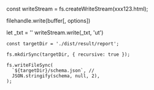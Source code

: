 const writeStream = fs.createWriteStream(xxx123.html);

filehandle.write(buffer[, options])

let \_txt = ''
writeStream.write(\_txt, 'ut')

```
const targetDir = './dist/result/report';

fs.mkdirSync(targetDir, { recursive: true });

fs.writeFileSync(
  `${targetDir}/schema.json`, //
  JSON.stringify(schema, null, 2),
);
```
